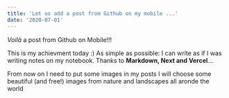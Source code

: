 ```yaml
---
title: 'Let us add a post from Github on my mobile ...'
date: '2020-07-01'
---
```



_Voilà_ a post from Github on Mobile!!!

This is my achievment today :)
As simple as possible: I can write as if I was writing notes on my notebook.
Thanks to **Markdown, Next and Vercel**... 

From now on I need to put some images in my posts 
I will choose some beautiful (and free!) images from nature and landscapes all aronde the world
